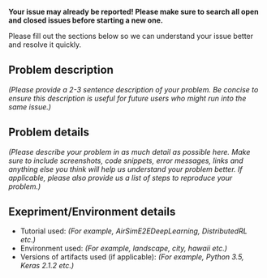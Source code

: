 **Your issue may already be reported! Please make sure to search all open and closed issues before starting a new one.**

Please fill out the sections below so we can understand your issue better and resolve it quickly.

## Problem description
*(Please provide a 2-3 sentence description of your problem. Be concise to ensure this description is useful for future users who might run into the same issue.)*

## Problem details
*(Please describe your problem in as much detail as possible here. Make sure to include screenshots, code snippets, error messages, links and anything else you think will help us understand your problem better. If applicable, please also provide us a list of steps to reproduce your problem.)*

## Exepriment/Environment details
* Tutorial used: *(For example, AirSimE2EDeepLearning, DistributedRL etc.)*
* Environment used: *(For example, landscape, city, hawaii etc.)*
* Versions of artifacts used (if applicable): *(For example, Python 3.5, Keras 2.1.2 etc.)*
